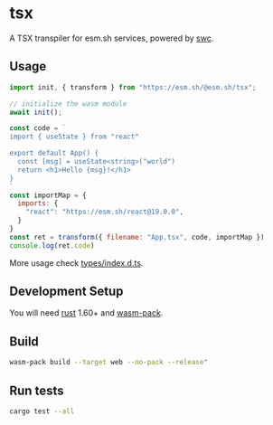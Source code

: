 # tsx

A TSX transpiler for esm.sh services, powered by [swc](https://swc.rs).

## Usage

```js
import init, { transform } from "https://esm.sh/@esm.sh/tsx";

// initialize the wasm module
await init();

const code = `
import { useState } from "react"

export default App() {
  const [msg] = useState<string>("world")
  return <h1>Hello {msg}!</h1>
}
`
const importMap = {
  imports: {
    "react": "https://esm.sh/react@19.0.0",
  }
}
const ret = transform({ filename: "App.tsx", code, importMap })
console.log(ret.code)
```

More usage check [types/index.d.ts](./types/index.d.ts).

## Development Setup

You will need [rust](https://www.rust-lang.org/tools/install) 1.60+ and
[wasm-pack](https://rustwasm.github.io/wasm-pack/installer/).

## Build

```bash
wasm-pack build --target web --no-pack --release"
```

## Run tests

```bash
cargo test --all
```
